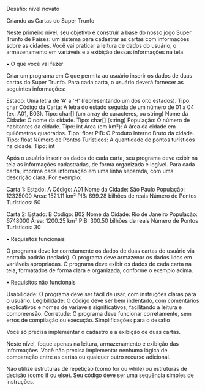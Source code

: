 Desafio: nível novato

Criando as Cartas do Super Trunfo

Neste primeiro nível, seu objetivo é construir a base do nosso jogo Super Trunfo de Países: um sistema para cadastrar as cartas com informações sobre as cidades. Você vai praticar a leitura de dados do usuário, o armazenamento em variáveis e a exibição dessas informações na tela.

• O que você vai fazer

Criar um programa em C que permita ao usuário inserir os dados de duas cartas do Super Trunfo. Para cada carta, o usuário deverá fornecer as seguintes informações:

Estado: Uma letra de 'A' a 'H' (representando um dos oito estados). Tipo: char
Código da Carta: A letra do estado seguida de um número de 01 a 04 (ex: A01, B03). Tipo: char[] (um array de caracteres, ou string)
Nome da Cidade: O nome da cidade. Tipo: char[] (string)
População: O número de habitantes da cidade. Tipo: int
Área (em km²): A área da cidade em quilômetros quadrados. Tipo: float
PIB: O Produto Interno Bruto da cidade. Tipo: float
Número de Pontos Turísticos: A quantidade de pontos turísticos na cidade. Tipo: int

Após o usuário inserir os dados de cada carta, seu programa deve exibir na tela as informações cadastradas, de forma organizada e legível. Para cada carta, imprima cada informação em uma linha separada, com uma descrição clara. Por exemplo:

Carta 1:
Estado: A
Código: A01
Nome da Cidade: São Paulo
População: 12325000
Área: 1521.11 km²
PIB: 699.28 bilhões de reais
Número de Pontos Turísticos: 50

Carta 2:
Estado: B
Código: B02
Nome da Cidade: Rio de Janeiro
População: 6748000
Área: 1200.25 km²
PIB: 300.50 bilhões de reais
Número de Pontos Turísticos: 30    

• Requisitos funcionais

O programa deve ler corretamente os dados de duas cartas do usuário via entrada padrão (teclado).
O programa deve armazenar os dados lidos em variáveis apropriadas.
O programa deve exibir os dados de cada carta na tela, formatados de forma clara e organizada, conforme o exemplo acima.

• Requisitos não funcionais

Usabilidade: O programa deve ser fácil de usar, com instruções claras para o usuário.
Legibilidade: O código deve ser bem indentado, com comentários explicativos e nomes de variáveis significativos, facilitando a leitura e compreensão.
Corretude: O programa deve funcionar corretamente, sem erros de compilação ou execução.
Simplificações para o desafio

Você só precisa implementar o cadastro e a exibição de duas cartas.
 
Neste nível, foque apenas na leitura, armazenamento e exibição das informações. Você não precisa implementar nenhuma lógica de comparação entre as cartas ou qualquer outro recurso adicional.
 
Não utilize estruturas de repetição (como for ou while) ou estruturas de decisão (como if ou else). Seu código deve ser uma sequência simples de instruções.
